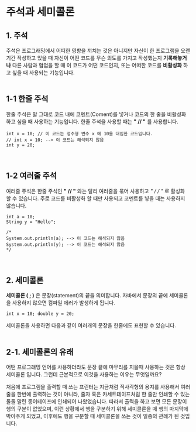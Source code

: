 # **주석과 세미콜론**
## **1. 주석**
주석은 프로그래밍에서 어떠한 영향을 끼치는 것은 아니지만 자신이 한 프로그램을 오랜 기간 작성하고 있을 때 자신이 어떤 코드를 무슨 의도를 가지고 작성했는지 **기록해놓거나** 다른 사람과 협업을 할 때 이 코드가 어떤 코드인지, 또는 어떠한 코드를 **비활성화** 하고 싶을 때 사용되는 기능입니다. <br><br>
## **1-1 한줄 주석**
한줄 주석은 말 그대로 코드 내에 코멘트(Coment)를 넣거나 코드의 한 줄을 비활성화하고 싶을 때 사용하는 기능입니다. 
한줄 주석을 사용할 때는 **" // "** 를 사용합니다. <br>
```
int x = 10; // 이 코드는 정수형 변수 x 에 10을 대입한 코드입니다.
// int x = 10; --> 이 코드는 해석되지 않음 
int y = 20;
```
<br>

## **1-2 여러줄 주석**
여러줄 주석은 한줄 주석인 **" // "** 와는 달리 여러줄을 묶어 사용하고 **" /* */ "** 로 활성화 할 수 있습니다. 주로 코드를 비활성화 할 때만 사용되고 코멘트를 넣을 때는 사용하지 않습니다. <br>
```
int a = 10;
String y = "Hello";

/*
System.out.println(a); --> 이 코드는 해석되지 않음
System.out.println(y); --> 이 코드는 해석되지 않음
*/
```
<br>

## **2. 세미콜론**
**세미콜론 ( ; )** 은 문장(statement)의 끝을 의미합니다. 자바에서 문장의 끝에 세미콜론을 사용하지 않으면 컴파일 에러가 발생하게 됩니다.
```
int x = 10; double y = 20;
```
세미콜론을 사용하면 다음과 같이 여러개의 문장을 한줄에도 표현할 수 있습니다.
<br><br>
## **2-1. 세미콜론의 유래**
어떤 프로그래밍 언어를 사용하더라도 문장 끝에 마무리를 지을때 사용하는 것은 항상 세미콜론 입니다. 그런데 근본적으로 이것을 사용하는 이유는 무엇일까요? 

처음에 프로그램을 출력할 때 쓰는 프린터는 지금처럼 직사각형의 용지를 사용해서 여러 줄을 한번에 출력하는 것이 아니라, 줄자 혹은 카세트테이프처럼 한 줄만 인쇄할 수 있는 둘둘 말린 종이테이프에 인쇄되어 나왔었습니다. 따라서 출력을 하고 보면 모든 문장이 행의 구분이 없었으며, 이런 상황에서 행을 구분하기 위해 세미콜론을 매 행의 마지막에 박아주게 되었고, 이후에도 행을 구분할 때 세미콜론을 쓰는 것이 일종의 관례가 된 것입니다. 
